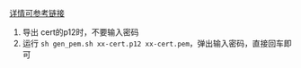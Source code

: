 [详情可参考链接](http://stackoverflow.com/questions/1762555/creating-pem-file-for-apns)

1. 导出 cert的p12时，不要输入密码
2. 运行 `sh gen_pem.sh xx-cert.p12 xx-cert.pem`，弹出输入密码，直接回车即可